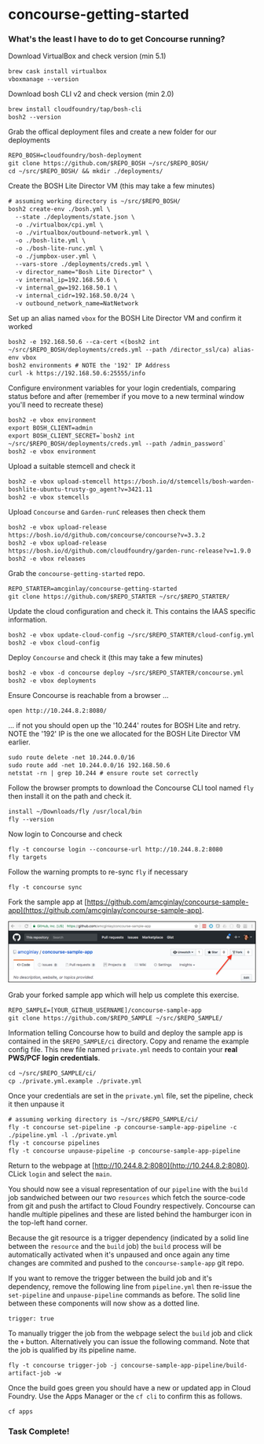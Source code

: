 # concourse-getting-started
### What's the least I have to do to get Concourse running?

Download VirtualBox and check version (min 5.1)

```
brew cask install virtualbox
vboxmanage --version
```

Download bosh CLI v2 and check version (min 2.0)

```
brew install cloudfoundry/tap/bosh-cli
bosh2 --version
```

Grab the offical deployment files and create a new folder for our deployments

```
REPO_BOSH=cloudfoundry/bosh-deployment
git clone https://github.com/$REPO_BOSH ~/src/$REPO_BOSH/
cd ~/src/$REPO_BOSH/ && mkdir ./deployments/
```

Create the BOSH Lite Director VM (this may take a few minutes)

```
# assuming working directory is ~/src/$REPO_BOSH/
bosh2 create-env ./bosh.yml \
  --state ./deployments/state.json \
  -o ./virtualbox/cpi.yml \
  -o ./virtualbox/outbound-network.yml \
  -o ./bosh-lite.yml \
  -o ./bosh-lite-runc.yml \
  -o ./jumpbox-user.yml \
  --vars-store ./deployments/creds.yml \
  -v director_name="Bosh Lite Director" \
  -v internal_ip=192.168.50.6 \
  -v internal_gw=192.168.50.1 \
  -v internal_cidr=192.168.50.0/24 \
  -v outbound_network_name=NatNetwork
```

Set up an alias named `vbox` for the BOSH Lite Director VM and confirm it worked

```
bosh2 -e 192.168.50.6 --ca-cert <(bosh2 int ~/src/$REPO_BOSH/deployments/creds.yml --path /director_ssl/ca) alias-env vbox
bosh2 environments # NOTE the '192' IP Address
curl -k https://192.168.50.6:25555/info
```

Configure environment variables for your login credentials, comparing status before and after (remember if you move to a new terminal window you'll need to recreate these)

```
bosh2 -e vbox environment
export BOSH_CLIENT=admin
export BOSH_CLIENT_SECRET=`bosh2 int ~/src/$REPO_BOSH/deployments/creds.yml --path /admin_password`
bosh2 -e vbox environment
```

Upload a suitable stemcell and check it

```
bosh2 -e vbox upload-stemcell https://bosh.io/d/stemcells/bosh-warden-boshlite-ubuntu-trusty-go_agent?v=3421.11
bosh2 -e vbox stemcells
```

Upload `Concourse` and `Garden-runC` releases then check them

```
bosh2 -e vbox upload-release https://bosh.io/d/github.com/concourse/concourse?v=3.3.2
bosh2 -e vbox upload-release https://bosh.io/d/github.com/cloudfoundry/garden-runc-release?v=1.9.0
bosh2 -e vbox releases
```

Grab the `concourse-getting-started` repo.

```
REPO_STARTER=amcginlay/concourse-getting-started
git clone https://github.com/$REPO_STARTER ~/src/$REPO_STARTER/
```

Update the cloud configuration and check it.  This contains the IAAS specific information.

```
bosh2 -e vbox update-cloud-config ~/src/$REPO_STARTER/cloud-config.yml
bosh2 -e vbox cloud-config
```

Deploy `Concourse` and check it (this may take a few minutes)

```
bosh2 -e vbox -d concourse deploy ~/src/$REPO_STARTER/concourse.yml
bosh2 -e vbox deployments
```

Ensure Concourse is reachable from a browser ...

```
open http://10.244.8.2:8080/
```

... if not you should open up the '10.244' routes for BOSH Lite and retry.  NOTE the '192' IP is the one we allocated for the BOSH Lite Director VM earlier.

```
sudo route delete -net 10.244.0.0/16
sudo route add -net 10.244.0.0/16 192.168.50.6
netstat -rn | grep 10.244 # ensure route set correctly
```

Follow the browser prompts to download the Concourse CLI tool named `fly` then install it on the path and check it.

```
install ~/Downloads/fly /usr/local/bin
fly --version
```

Now login to Concourse and check

```
fly -t concourse login --concourse-url http://10.244.8.2:8080
fly targets
```

Follow the warning prompts to re-sync `fly` if necessary

```
fly -t concourse sync
```

Fork the sample app at [https://github.com/amcginlay/concourse-sample-app](https://github.com/amcginlay/concourse-sample-app).

![Fork Me](forkme.png "Fork Me")

Grab your forked sample app which will help us complete this exercise.

```
REPO_SAMPLE=[YOUR_GITHUB_USERNAME]/concourse-sample-app
git clone https://github.com/$REPO_SAMPLE ~/src/$REPO_SAMPLE/
```

Information telling Concourse how to build and deploy the sample app is contained in the `$REPO_SAMPLE/ci` directory.  Copy and rename the example config file.  This new file named `private.yml` needs to contain your **real PWS/PCF login credentials**.

```
cd ~/src/$REPO_SAMPLE/ci/
cp ./private.yml.example ./private.yml
```

Once your credentials are set in the `private.yml` file, set the pipeline, check it then unpause it

```
# assuming working directory is ~/src/$REPO_SAMPLE/ci/
fly -t concourse set-pipeline -p concourse-sample-app-pipeline -c ./pipeline.yml -l ./private.yml
fly -t concourse pipelines
fly -t concourse unpause-pipeline -p concourse-sample-app-pipeline
```

Return to the webpage at [http://10.244.8.2:8080](http://10.244.8.2:8080).  CLick `login` and select the `main`.  

You should now see a visual representation of our `pipeline` with the `build` job sandwiched between our two `resources` which fetch the source-code from git and push the artifact to Cloud Foundry respectively.  Concourse can handle multiple pipelines and these are listed behind the hamburger icon in the top-left hand corner.

Because the git resource is a trigger dependency (indicated by a solid line between the `resource` and the `build` job) the `build` process will be automatically activated when it's unpaused and once again any time changes are commited and pushed to the `concourse-sample-app` git repo.

If you want to remove the trigger between the build job and it's dependency, remove the following line from `pipeline.yml` then re-issue the `set-pipeline` and `unpause-pipeline` commands as before.  The solid line between these components will now show as a dotted line.

```
trigger: true
```

To manually trigger the job from the webpage select the `build` job and click the `+` button.  Alternatively you can issue the following command.  Note that the job is qualified by its pipeline name.

```
fly -t concourse trigger-job -j concourse-sample-app-pipeline/build-artifact-job -w
```

Once the build goes green you should have a new or updated app in Cloud Foundry.  Use the Apps Manager or the `cf cli` to confirm this as follows.

```
cf apps
```

### Task Complete!
